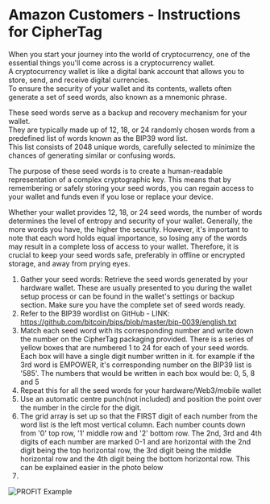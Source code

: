 # Amazon Customers - Instructions for CipherTag

When you start your journey into the world of cryptocurrency, one of the essential things you'll come across is a cryptocurrency wallet.<br>A cryptocurrency wallet is like a digital bank account that allows you to store, send, and receive digital currencies.<br>To ensure the security of your wallet and its contents, wallets often generate a set of seed words, also known as a mnemonic phrase.

These seed words serve as a backup and recovery mechanism for your wallet.<br>They are typically made up of 12, 18, or 24 randomly chosen words from a predefined list of words known as the BIP39 word list.<br>This list consists of 2048 unique words, carefully selected to minimize the chances of generating similar or confusing words.

The purpose of these seed words is to create a human-readable representation of a complex cryptographic key. This means that by remembering or safely storing your seed words, you can regain access to your wallet and funds even if you lose or replace your device.

Whether your wallet provides 12, 18, or 24 seed words, the number of words determines the level of entropy and security of your wallet. Generally, the more words you have, the higher the security. However, it's important to note that each word holds equal importance, so losing any of the words may result in a complete loss of access to your wallet. Therefore, it is crucial to keep your seed words safe, preferably in offline or encrypted storage, and away from prying eyes.

1. Gather your seed words: Retrieve the seed words generated by your hardware wallet. These are usually presented to you during the wallet setup process or can be found in the wallet's settings or backup section. Make sure you have the complete set of seed words ready.
2. Refer to the BIP39 wordlist on GitHub - LINK: https://github.com/bitcoin/bips/blob/master/bip-0039/english.txt
3. Match each seed word with its corresponding number and write down the number on the CipherTag packaging provided.  There is a series of yellow boxes that are numbered 1 to 24 for each of your seed words.  Each box will have a single digit number written in it.
   for example if the 3rd word is EMPOWER, it's corresponding number on the BIP39 list is '585'.  The numbers that would be written in each box would be: 0, 5, 8 and 5
4. Repeat this for all the seed words for your hardware/Web3/mobile wallet
5. Use an automatic centre punch(not included) and position the point over the number in the circle for the digit.
6. The grid array is set up so that the FIRST digit of each number from the word list is the left most vertical column.  Each number counts down from '0' top row, '1' middle row and '2' bottom row.  The 2nd, 3rd and 4th digits of each number are marked 0-1 and are horizontal with the 2nd digit being the top horizontal row, the 3rd digit being the middle horizontal row and the 4th digit being the bottom horizontal row.  This can be explained easier in the photo below
7. 
![PROFIT Example](https://github.com/CipherSechs/amazon-instructions/assets/97874862/d5e3052c-5034-4211-a1eb-9bfd3487728d)

